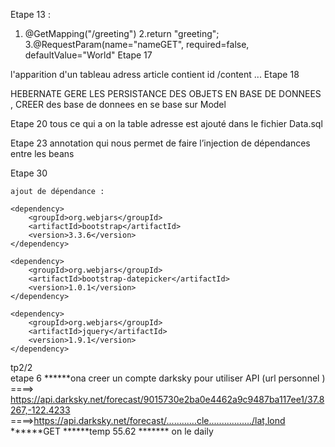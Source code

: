 Etape 13 :
   1. @GetMapping("/greeting")
   2.return "greeting";
   3.@RequestParam(name="nameGET", required=false, defaultValue="World"
Etape 17 
 
   l'apparition d'un tableau adress article  contient id /content ... 
Etape 18 
   
   HEBERNATE GERE LES PERSISTANCE DES OBJETS EN BASE DE DONNEES ,  CREER  des base de donnees en se base sur Model 
	
Etape 20 
   tous ce qui a  on la table adresse  est ajouté dans le fichier Data.sql

Etape 23
     annotation qui nous permet de faire l’injection de dépendances entre les beans
     
     
Etape 30 

 	ajout de dépendance :
 	
 	<dependency>
	    <groupId>org.webjars</groupId>
	   	<artifactId>bootstrap</artifactId>
		<version>3.3.6</version>
	</dependency>

	<dependency>
	    <groupId>org.webjars</groupId>
	    <artifactId>bootstrap-datepicker</artifactId>
	    <version>1.0.1</version>
	</dependency>

	<dependency>
	    <groupId>org.webjars</groupId>
	    <artifactId>jquery</artifactId>
	    <version>1.9.1</version>
	</dependency>



tp2/2  
etape 6
******ona creer un compte darksky pour utiliser API  (url personnel )  ====> https://api.darksky.net/forecast/9015730e2ba0e4462a9c9487ba117ee1/37.8267,-122.4233
                                                                       ====>https://api.darksky.net/forecast/............cle................./lat,lond
******GET
******temp  55.62
******* on le daily



   
   
   